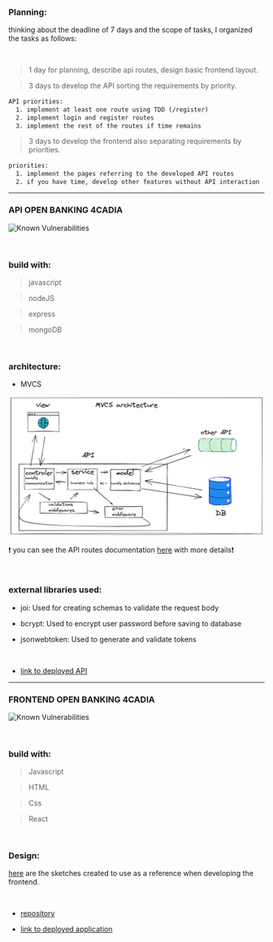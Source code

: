 ### __Planning:__ 

thinking about the deadline of 7 days and the scope of tasks, I organized the tasks as follows:
  
<br />

> 1 day for planning, describe api routes, design basic frontend layout.

> 3 days to develop the API sorting the requirements by priority.

    API priorities:
      1. implement at least one route using TDD (/register)
      2. implement login and register routes
      3. implement the rest of the routes if time remains

> 3 days to develop the frontend also separating requirements by priorities.

    priorities:
      1. implement the pages referring to the developed API routes
      2. if you have time, develop other features without API interaction


---

### __API OPEN BANKING 4CADIA__

![Known Vulnerabilities](https://snyk.io/test/github/thalysmcarrara/dev-test-4cadia/badge.svg)

<br/>

### build with:
> javascript

> nodeJS

> express

> mongoDB

<br/>

### architecture:
  - MVCS

  ![](mvcsArchitecture.png)

:heavy_exclamation_mark: you can see the API routes documentation [here](https://app.swaggerhub.com/apis-docs/thalysmcarrara/OpenBanking/1.0.0) with more details:heavy_exclamation_mark:

<br/>

### external libraries used:
  - joi: Used for creating schemas to validate the request body

  - bcrypt: Used to encrypt user password before saving to database
  
  - jsonwebtoken: Used to generate and validate tokens

<br/>

- [link to deployed API](https://apidevtest4cadia.herokuapp.com/)

---

### __FRONTEND OPEN BANKING 4CADIA__

![Known Vulnerabilities](https://snyk.io/test/github/thalysmcarrara/frontend-devtest4acadia/badge.svg)

<br/>

### build with:
> Javascript

> HTML

> Css

> React

<br/>

### Design:
  [here](https://drive.google.com/drive/folders/1FGydKaO-iF2fRxpkgCwFkAvsndZc8nJS?usp=sharing) are the sketches created to use as a reference when developing the frontend.

<br/>

- [repository](https://github.com/thalysmcarrara/frontend-devtest4acadia)

- [link to deployed application](https://openbankdevtest.herokuapp.com/)